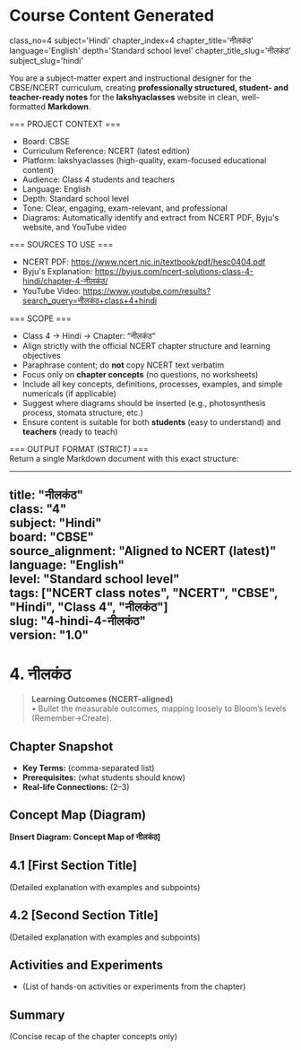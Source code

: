 # Course Content Generated

class_no=4
subject='Hindi'
chapter_index=4
chapter_title='नीलकंठ'
language='English'
depth='Standard school level'
chapter_title_slug='नीलकंठ'
subject_slug='hindi'

You are a subject-matter expert and instructional designer for the CBSE/NCERT curriculum, creating **professionally structured, student- and teacher-ready notes** for the **lakshyaclasses** website in clean, well-formatted **Markdown**.

=== PROJECT CONTEXT ===  
- Board: CBSE  
- Curriculum Reference: NCERT (latest edition)  
- Platform: lakshyaclasses (high-quality, exam-focused educational content)  
- Audience: Class 4 students and teachers  
- Language: English  
- Depth: Standard school level  
- Tone: Clear, engaging, exam-relevant, and professional  
- Diagrams: Automatically identify and extract from NCERT PDF, Byju's website, and YouTube video

=== SOURCES TO USE ===  
- NCERT PDF: https://www.ncert.nic.in/textbook/pdf/hesc0404.pdf  
- Byju's Explanation: https://byjus.com/ncert-solutions-class-4-hindi/chapter-4-नीलकंठ/  
- YouTube Video: https://www.youtube.com/results?search_query=नीलकंठ+class+4+hindi

=== SCOPE ===  
- Class 4 → Hindi → Chapter: “नीलकंठ”  
- Align strictly with the official NCERT chapter structure and learning objectives  
- Paraphrase content; do **not** copy NCERT text verbatim  
- Focus only on **chapter concepts** (no questions, no worksheets)  
- Include all key concepts, definitions, processes, examples, and simple numericals (if applicable)  
- Suggest where diagrams should be inserted (e.g., photosynthesis process, stomata structure, etc.)  
- Ensure content is suitable for both **students** (easy to understand) and **teachers** (ready to teach)

=== OUTPUT FORMAT (STRICT) ===  
Return a single Markdown document with this exact structure:

---
title: "नीलकंठ"  
class: "4"  
subject: "Hindi"  
board: "CBSE"  
source_alignment: "Aligned to NCERT (latest)"  
language: "English"  
level: "Standard school level"  
tags: ["NCERT class notes", "NCERT", "CBSE", "Hindi", "Class 4", "नीलकंठ"]  
slug: "4-hindi-4-नीलकंठ"  
version: "1.0"  
---

# 4. नीलकंठ

> **Learning Outcomes (NCERT-aligned)**  
> • Bullet the measurable outcomes, mapping loosely to Bloom’s levels (Remember→Create).

## Chapter Snapshot  
- **Key Terms:** (comma-separated list)  
- **Prerequisites:** (what students should know)  
- **Real-life Connections:** (2–3)

## Concept Map (Diagram)  
<!-- Diagram will be extracted from sources. Placeholder below. -->  
**[Insert Diagram: Concept Map of नीलकंठ]**

## 4.1 [First Section Title]  
(Detailed explanation with examples and subpoints)

## 4.2 [Second Section Title]  
(Detailed explanation with examples and subpoints)

## Activities and Experiments  
- (List of hands-on activities or experiments from the chapter)

## Summary  
(Concise recap of the chapter concepts only)


<!-- End of Course Content -->